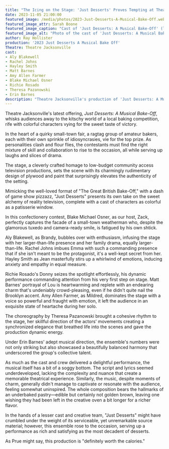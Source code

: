 ```yaml
---
title: "The Icing on the Stage: 'Just Desserts' Proves Tempting at Theatre Jacksonville"
date: 2023-11-05 21:00:00
featured_image: /media/photos/2023-Just-Desserts-A-Musical-Bake-Off.webp
featured_image_attr: Sarah Boone
featured_image_caption: "Cast of 'Just Desserts: A Musical Bake-Off' (left to right) Rachel Johns, Aly Blakewell, Matt Barnes, Amy Allen Farmer, Hayley Smith, Blake Michael Osner"
featured_image_alt: "Photo of the cast of 'Just Desserts: A Musical Bake-Off' at Theatre Jacksonville"
author: Ray Hollister
production: '2023 Just Desserts A Musical Bake Off'
Theatre: Theatre Jacksonville
cast: 
- Aly Blakewell
- Rachel Johns
- Hayley Smith
- Matt Barnes
- Amy Allen Farmer
- Blake Michael Osner
- Richie Rosado
- Theresa Pazanowski
- Erin Barnes
description: "Theatre Jacksonville's production of 'Just Desserts: A Musical Bake-Off' serves up a delectable stage experience, sweetening an imperfect script with stellar performances and imaginative stagecraft that will leave audiences craving more."
---
```

Theatre Jacksonville's latest offering, *Just Desserts: A Musical Bake-Off*, whisks audiences away to the kitschy world of a local baking competition, rife with colorful characters vying for the sweet taste of victory.
<!--more-->
In the heart of a quirky small-town fair, a ragtag group of amateur bakers, each with their own sprinkle of idiosyncrasies, vie for the top prize. As personalities clash and flour flies, the contestants must find the right mixture of skill and collaboration to rise to the occasion, all while serving up laughs and slices of drama.

The stage, a cleverly crafted homage to low-budget community access television productions, sets the scene with its charmingly rudimentary design of plywood and paint that surprisingly elevates the authenticity of the setting.

Mimicking the well-loved format of "The Great British Bake-Off," with a dash of game show pizzazz, "Just Desserts" presents its own take on the sweet alchemy of reality television, complete with a cast of characters as colorful as a patisserie window.

In this confectionery contest, Blake Michael Osner, as our host, Zack, perfectly captures the facade of a small-town weatherman who, despite the glamorous tuxedo and camera-ready smile, is fatigued by his own shtick.

Aly Blakewell, as Brandy, bubbles over with enthusiasm, infusing the stage with her larger-than-life presence and her family drama, equally larger-than-life. Rachel Johns imbues Emma with such a commanding presence that if she isn't meant to be the protagonist, it's a well-kept secret from her. Hayley Smith as Jean masterfully stirs up a whirlwind of emotions, inducing anxiety and empathy in equal measure.

Richie Rosado's Donny seizes the spotlight effortlessly, his dynamic performance commanding attention from his very first step on stage. Matt Barnes' portrayal of Lou is heartwarming and replete with an endearing charm that's undeniably crowd-pleasing, even if he didn't quite nail the Brooklyn accent. Amy Allen Farmer, as Mildred, dominates the stage with a voice so powerful and fraught with emotion, it left the audience in an exquisite state of heartache during her solo.

The choreography by Theresa Pazanowski brought a cohesive rhythm to the stage, her skillful direction of the actors' movements creating a synchronized elegance that breathed life into the scenes and gave the production dynamic energy.

Under Erin Barnes' adept musical direction, the ensemble's numbers were not only striking but also showcased a beautifully balanced harmony that underscored the group's collective talent.

As much as the cast and crew delivered a delightful performance, the musical itself has a bit of a soggy bottom. The script and lyrics seemed underdeveloped, lacking the complexity and nuance that create a memorable theatrical experience. Similarly, the music, despite moments of charm, generally didn't manage to captivate or resonate with the audience, feeling somewhat uninspired. The whole composition bears the hallmarks of an underbaked pastry—edible but certainly not golden brown, leaving one wishing they had been left in the creative oven a bit longer for a richer flavor. 

In the hands of a lesser cast and creative team, "Just Desserts" might have crumbled under the weight of its serviceable, yet unremarkable source material; however, this ensemble rose to the occasion, serving up a performance as rich and satisfying as the most decadent of desserts.

As Prue might say, this production is "definitely worth the calories."